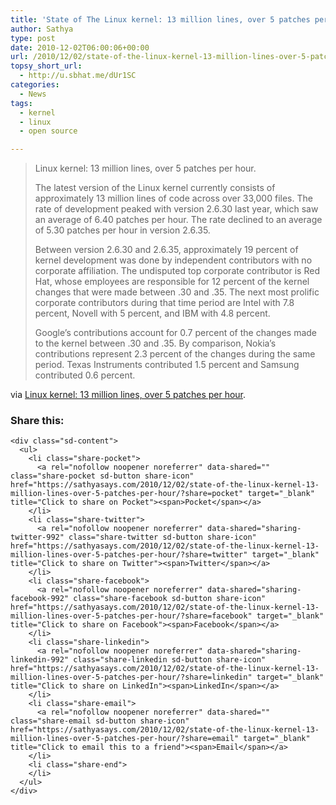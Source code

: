 ```yaml
---
title: 'State of The Linux kernel: 13 million lines, over 5 patches per hour'
author: Sathya
type: post
date: 2010-12-02T06:00:06+00:00
url: /2010/12/02/state-of-the-linux-kernel-13-million-lines-over-5-patches-per-hour/
topsy_short_url:
  - http://u.sbhat.me/dUr1SC
categories:
  - News
tags:
  - kernel
  - linux
  - open source

---
```

> Linux kernel: 13 million lines, over 5 patches per hour.
> 
> The latest version of the Linux kernel currently consists of approximately 13 million lines of code across over 33,000 files. The rate of development peaked with version 2.6.30 last year, which saw an average of 6.40 patches per hour. The rate declined to an average of 5.30 patches per hour in version 2.6.35.
> 
> Between version 2.6.30 and 2.6.35, approximately 19 percent of kernel development was done by independent contributors with no corporate affiliation. The undisputed top corporate contributor is Red Hat, whose employees are responsible for 12 percent of the kernel changes that were made between .30 and .35. The next most prolific corporate contributors during that time period are Intel with 7.8 percent, Novell with 5 percent, and IBM with 4.8 percent.
> 
> Google&#8217;s contributions account for 0.7 percent of the changes made to the kernel between .30 and .35. By comparison, Nokia&#8217;s contributions represent 2.3 percent of the changes during the same period. Texas Instruments contributed 1.5 percent and Samsung contributed 0.6 percent. 

via [Linux kernel: 13 million lines, over 5 patches per hour][1].

<div class="sharedaddy sd-sharing-enabled">
  <div class="robots-nocontent sd-block sd-social sd-social-icon-text sd-sharing">
    <h3 class="sd-title">
      Share this:
    </h3>
    
    <div class="sd-content">
      <ul>
        <li class="share-pocket">
          <a rel="nofollow noopener noreferrer" data-shared="" class="share-pocket sd-button share-icon" href="https://sathyasays.com/2010/12/02/state-of-the-linux-kernel-13-million-lines-over-5-patches-per-hour/?share=pocket" target="_blank" title="Click to share on Pocket"><span>Pocket</span></a>
        </li>
        <li class="share-twitter">
          <a rel="nofollow noopener noreferrer" data-shared="sharing-twitter-992" class="share-twitter sd-button share-icon" href="https://sathyasays.com/2010/12/02/state-of-the-linux-kernel-13-million-lines-over-5-patches-per-hour/?share=twitter" target="_blank" title="Click to share on Twitter"><span>Twitter</span></a>
        </li>
        <li class="share-facebook">
          <a rel="nofollow noopener noreferrer" data-shared="sharing-facebook-992" class="share-facebook sd-button share-icon" href="https://sathyasays.com/2010/12/02/state-of-the-linux-kernel-13-million-lines-over-5-patches-per-hour/?share=facebook" target="_blank" title="Click to share on Facebook"><span>Facebook</span></a>
        </li>
        <li class="share-linkedin">
          <a rel="nofollow noopener noreferrer" data-shared="sharing-linkedin-992" class="share-linkedin sd-button share-icon" href="https://sathyasays.com/2010/12/02/state-of-the-linux-kernel-13-million-lines-over-5-patches-per-hour/?share=linkedin" target="_blank" title="Click to share on LinkedIn"><span>LinkedIn</span></a>
        </li>
        <li class="share-email">
          <a rel="nofollow noopener noreferrer" data-shared="" class="share-email sd-button share-icon" href="https://sathyasays.com/2010/12/02/state-of-the-linux-kernel-13-million-lines-over-5-patches-per-hour/?share=email" target="_blank" title="Click to email this to a friend"><span>Email</span></a>
        </li>
        <li class="share-end">
        </li>
      </ul>
    </div>
  </div>
</div>

 [1]: http://arstechnica.com/open-source/news/2010/12/linux-kernel-13-million-lines-over-5-patches-per-hour.ars?utm_source=rss&utm_medium=rss&utm_campaign=rss